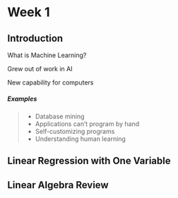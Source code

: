 # Week 1 

## Introduction

What is Machine Learning? 
 
Grew out of work in AI

New capability for computers
 

##### Examples
> - Database mining 
> - Applications can’t program by hand
> - Self-customizing programs
> - Understanding human learning

## Linear Regression with One Variable

## Linear Algebra Review
